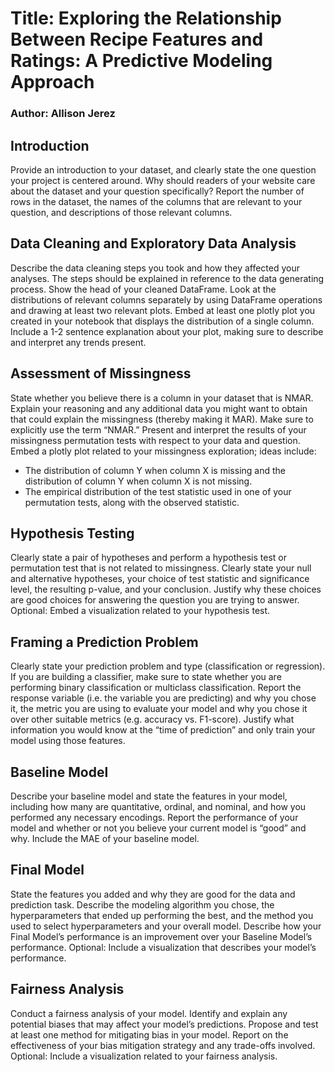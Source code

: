 # Title: Exploring the Relationship Between Recipe Features and Ratings: A Predictive Modeling Approach

### Author: Allison Jerez

## Introduction
Provide an introduction to your dataset, and clearly state the one question your project is centered around. Why should readers of your website care about the dataset and your question specifically? Report the number of rows in the dataset, the names of the columns that are relevant to your question, and descriptions of those relevant columns.

## Data Cleaning and Exploratory Data Analysis
Describe the data cleaning steps you took and how they affected your analyses. The steps should be explained in reference to the data generating process. Show the head of your cleaned DataFrame. Look at the distributions of relevant columns separately by using DataFrame operations and drawing at least two relevant plots. Embed at least one plotly plot you created in your notebook that displays the distribution of a single column. Include a 1-2 sentence explanation about your plot, making sure to describe and interpret any trends present.

## Assessment of Missingness
State whether you believe there is a column in your dataset that is NMAR. Explain your reasoning and any additional data you might want to obtain that could explain the missingness (thereby making it MAR). Make sure to explicitly use the term “NMAR.” Present and interpret the results of your missingness permutation tests with respect to your data and question. Embed a plotly plot related to your missingness exploration; ideas include:
- The distribution of column Y when column X is missing and the distribution of column Y when column X is not missing.
- The empirical distribution of the test statistic used in one of your permutation tests, along with the observed statistic.

## Hypothesis Testing
Clearly state a pair of hypotheses and perform a hypothesis test or permutation test that is not related to missingness. Clearly state your null and alternative hypotheses, your choice of test statistic and significance level, the resulting p-value, and your conclusion. Justify why these choices are good choices for answering the question you are trying to answer. Optional: Embed a visualization related to your hypothesis test.

## Framing a Prediction Problem
Clearly state your prediction problem and type (classification or regression). If you are building a classifier, make sure to state whether you are performing binary classification or multiclass classification. Report the response variable (i.e. the variable you are predicting) and why you chose it, the metric you are using to evaluate your model and why you chose it over other suitable metrics (e.g. accuracy vs. F1-score). Justify what information you would know at the “time of prediction” and only train your model using those features.

## Baseline Model
Describe your baseline model and state the features in your model, including how many are quantitative, ordinal, and nominal, and how you performed any necessary encodings. Report the performance of your model and whether or not you believe your current model is “good” and why. Include the MAE of your baseline model.

## Final Model
State the features you added and why they are good for the data and prediction task. Describe the modeling algorithm you chose, the hyperparameters that ended up performing the best, and the method you used to select hyperparameters and your overall model. Describe how your Final Model’s performance is an improvement over your Baseline Model’s performance. Optional: Include a visualization that describes your model’s performance.

## Fairness Analysis
Conduct a fairness analysis of your model. Identify and explain any potential biases that may affect your model’s predictions. Propose and test at least one method for mitigating bias in your model. Report on the effectiveness of your bias mitigation strategy and any trade-offs involved. Optional: Include a visualization related to your fairness analysis.

